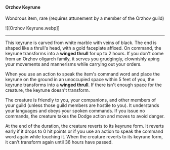 #### Orzhov Keyrune

Wondrous item, rare (requires attunement by a member of the Orzhov guild)

![[Orzhov Keyrune.webp]]

---

This keyrune is carved from white marble with veins of black. The end is shaped like a thrull's head, with a gold faceplate affixed. On command, the keyrune transforms into a **winged thrull** for up to 2 hours. If you don't come from an Orzhov oligarch family, it serves you grudgingly, clownishly aping your movements and mannerisms while carrying out your orders.

When you use an action to speak the item's command word and place the keyrune on the ground in an unoccupied space within 5 feet of you, the keyrune transforms into a **winged thrull**. If there isn't enough space for the creature, the keyrune doesn't transform.

The creature is friendly to you, your companions, and other members of your guild (unless those guild members are hostile to you). It understands your languages and obeys your spoken commands. If you issue no commands, the creature takes the Dodge action and moves to avoid danger.

At the end of the duration, the creature reverts to its keyrune form. It reverts early if it drops to 0 hit points or if you use an action to speak the command word again while touching it. When the creature reverts to its keyrune form, it can't transform again until 36 hours have passed.